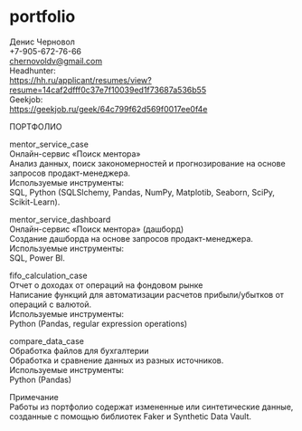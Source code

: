 # portfolio

Денис Черновол<br>
+7-905-672-76-66<br>
chernovoldv@gmail.com<br>
Headhunter:<br>
https://hh.ru/applicant/resumes/view?resume=14caf2dfff0c37e7f10039ed1f73687a536b55<br>
Geekjob:<br>
https://geekjob.ru/geek/64c799f62d569f0017ee0f4e<br>

ПОРТФОЛИО<br>								

mentor_service_case<br>
Онлайн-сервис «Поиск ментора»<br>
Анализ данных, поиск закономерностей и прогнозирование на основе запросов продакт-менеджера.<br>
Используемые инструменты:<br>
SQL, Python (SQLSlchemy, Pandas, NumPy, Matplotib, Seaborn, SciPy, Scikit-Learn).<br>

mentor_service_dashboard<br>
Онлайн-сервис «Поиск ментора» (дашборд)<br>
Создание дашборда на основе запросов продакт-менеджера.<br>
Используемые инструменты:<br>
SQL, Power BI.<br>

fifo_calculation_case<br>
Отчет о доходах от операций на фондовом рынке<br>
Написание функций для автоматизации расчетов прибыли/убытков от операций с валютой.<br>
Используемые инструменты:<br>
Python (Pandas, regular expression operations)<br>

compare_data_case<br>
Обработка файлов для бухгалтерии<br>
Обработка и сравнение данных из разных источников.<br>
Используемые инструменты:<br>
Python (Pandas)<br>

Примечание<br>
Работы из портфолио содержат измененные или синтетические данные, созданные с помощью библиотек Faker и Synthetic Data Vault. 
